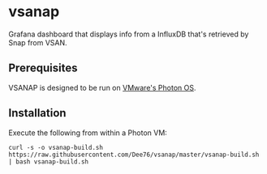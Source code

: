 # vsanap
Grafana dashboard that displays info from a InfluxDB that's retrieved by Snap from VSAN.

## Prerequisites
VSANAP is designed to be run on [VMware's Photon OS](https://vmware.github.io/photon/).

## Installation
Execute the following from within a Photon VM:

`curl -s -o vsanap-build.sh https://raw.githubusercontent.com/Dee76/vsanap/master/vsanap-build.sh | bash vsanap-build.sh`

